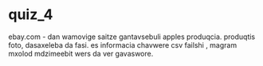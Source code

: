 # quiz_4
ebay.com - dan wamovige saitze gantavsebuli apples produqcia. produqtis foto, dasaxeleba da fasi. es informacia chavwere csv failshi , magram mxolod mdzimeebit wers da ver gavaswore.
